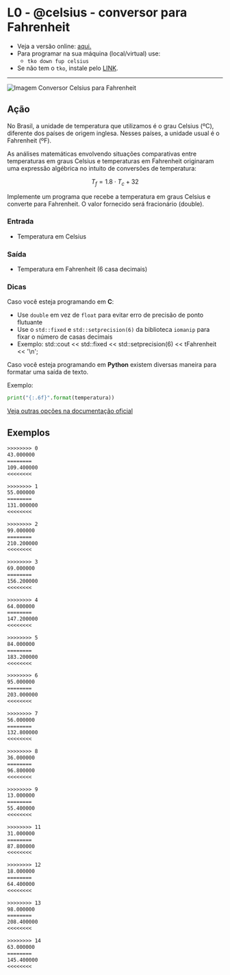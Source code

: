 # L0 - @celsius - conversor para Fahrenheit

- Veja a versão online: [aqui.](https://github.com/qxcodefup/arcade/blob/master/base/celsius/Readme.md)
- Para programar na sua máquina (local/virtual) use:
  - `tko down fup celsius`
- Se não tem o `tko`, instale pelo [LINK](https://github.com/senapk/tko#tko).

---

![Imagem Conversor Celsius para Fahrenheit](https://raw.githubusercontent.com/qxcodefup/arcade/master/base/celsius/cover.jpg)

## Ação

No Brasil, a unidade de temperatura que utilizamos é o grau Celsius (ºC),
diferente dos países de origem inglesa. Nesses países, a unidade usual é o
Fahrenheit (ºF).

As análises matemáticas envolvendo situações comparativas entre temperaturas em
graus Celsius e temperaturas em Fahrenheit originaram uma expressão algébrica no
intuito de conversões de temperatura:

$$T_f = 1.8 \cdot T_c + 32$$

Implemente um programa que recebe a temperatura em graus Celsius e converte para
Fahrenheit. O valor fornecido será fracionário (double).

### Entrada

- Temperatura em Celsius  

### Saída

- Temperatura em Fahrenheit (6 casa decimais)

### Dicas

Caso você esteja programando em **C**:
- Use `double` em vez de `float` para evitar erro de precisão de ponto flutuante
- Use o `std::fixed` e `std::setprecision(6)` da biblioteca `iomanip` para fixar
o número de casas decimais
- Exemplo: std::cout << std::fixed << std::setprecision(6)
<< tFahrenheit << '\n';

Caso você esteja programando em **Python** existem diversas maneira para formatar uma saída de texto.

Exemplo:
```python
print("{:.6f}".format(temperatura))
```

[Veja outras opções na documentação oficial](https://docs.python.org/pt-br/3/tutorial/inputoutput.html#fancier-output-formatting)


## Exemplos

```txt
>>>>>>>> 0
43.000000
========
109.400000
<<<<<<<<

>>>>>>>> 1
55.000000
========
131.000000
<<<<<<<<

>>>>>>>> 2
99.000000
========
210.200000
<<<<<<<<

>>>>>>>> 3
69.000000
========
156.200000
<<<<<<<<

>>>>>>>> 4
64.000000
========
147.200000
<<<<<<<<

>>>>>>>> 5
84.000000
========
183.200000
<<<<<<<<

>>>>>>>> 6
95.000000
========
203.000000
<<<<<<<<

>>>>>>>> 7
56.000000
========
132.800000
<<<<<<<<

>>>>>>>> 8
36.000000
========
96.800000
<<<<<<<<

>>>>>>>> 9
13.000000
========
55.400000
<<<<<<<<

>>>>>>>> 11
31.000000
========
87.800000
<<<<<<<<

>>>>>>>> 12
18.000000
========
64.400000
<<<<<<<<

>>>>>>>> 13
98.000000
========
208.400000
<<<<<<<<

>>>>>>>> 14
63.000000
========
145.400000
<<<<<<<<
```
